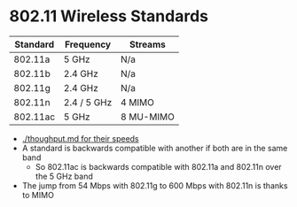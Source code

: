 # 802.11 Wireless Standards

Standard | Frequency | Streams
-- | - | - 
802.11a | 5 GHz | N/a
802.11b | 2.4 GHz | N/a
802.11g | 2.4 GHz | N/a
802.11n | 2.4 / 5 GHz | 4 MIMO 
802.11ac | 5 GHz | 8 MU-MIMO 

- [./thoughput.md for their speeds](Network%20bandwidth.md)
- A standard is backwards compatible with another if both are in the same band
	- So 802.11ac is backwards compatible with 802.11a and 802.11n over the 5 GHz band
- The jump from 54 Mbps with 802.11g to 600 Mbps with 802.11n is thanks to MIMO
